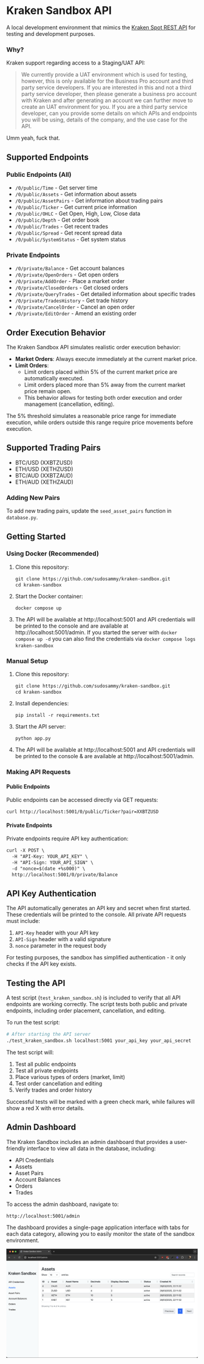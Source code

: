 # Kraken Sandbox API

A local development environment that mimics the [Kraken Spot REST API](https://docs.kraken.com/api/docs/rest-api/add-order) for testing and development purposes.

### Why?
Kraken support regarding access to a Staging/UAT API:
> We currently provide a UAT environment which is used for testing, however, this is only available for the Business Pro account and third party service developers. If you are interested in this and not a third party service developer, then please generate a business pro account with Kraken and after generating an account we can further move to create an UAT environment for you.
> If you are a third party service developer, can you provide some details on which APIs and endpoints you will be using, details of the company, and the use case for the API.

Umm yeah, fuck that.

## Supported Endpoints

### Public Endpoints (All)
- `/0/public/Time` - Get server time
- `/0/public/Assets` - Get information about assets
- `/0/public/AssetPairs` - Get information about trading pairs
- `/0/public/Ticker` - Get current price information
- `/0/public/OHLC` - Get Open, High, Low, Close data
- `/0/public/Depth` - Get order book
- `/0/public/Trades` - Get recent trades
- `/0/public/Spread` - Get recent spread data
- `/0/public/SystemStatus` - Get system status

### Private Endpoints
- `/0/private/Balance` - Get account balances
- `/0/private/OpenOrders` - Get open orders
- `/0/private/AddOrder` - Place a market order
- `/0/private/ClosedOrders` - Get closed orders
- `/0/private/QueryTrades` - Get detailed information about specific trades
- `/0/private/TradesHistory` - Get trade history
- `/0/private/CancelOrder` - Cancel an open order
- `/0/private/EditOrder` - Amend an existing order

## Order Execution Behavior

The Kraken Sandbox API simulates realistic order execution behavior:

- **Market Orders**: Always execute immediately at the current market price.
- **Limit Orders**: 
  - Limit orders placed within 5% of the current market price are automatically executed.
  - Limit orders placed more than 5% away from the current market price remain open.
  - This behavior allows for testing both order execution and order management (cancellation, editing).

The 5% threshold simulates a reasonable price range for immediate execution, while orders outside this range require price movements before execution.

## Supported Trading Pairs

- BTC/USD (XXBTZUSD)
- ETH/USD (XETHZUSD)
- BTC/AUD (XXBTZAUD)
- ETH/AUD (XETHZAUD)

### Adding New Pairs

To add new trading pairs, update the `seed_asset_pairs` function in `database.py`.

## Getting Started

### Using Docker (Recommended)

1. Clone this repository:
   ```
   git clone https://github.com/sudosammy/kraken-sandbox.git
   cd kraken-sandbox
   ```

2. Start the Docker container:
   ```
   docker compose up
   ```

3. The API will be available at http://localhost:5001 and API credentials will be printed to the console and are available at http://localhost:5001/admin. If you started the server with `docker compose up -d` you can also find the credentials via `docker compose logs kraken-sandbox`

### Manual Setup

1. Clone this repository:
   ```
   git clone https://github.com/sudosammy/kraken-sandbox.git
   cd kraken-sandbox
   ```

2. Install dependencies:
   ```
   pip install -r requirements.txt
   ```

3. Start the API server:
   ```
   python app.py
   ```

4. The API will be available at http://localhost:5001 and API credentials will be printed to the console & are available at http://localhost:5001/admin.

### Making API Requests

#### Public Endpoints

Public endpoints can be accessed directly via GET requests:

```
curl http://localhost:5001/0/public/Ticker?pair=XXBTZUSD
```

#### Private Endpoints

Private endpoints require API key authentication:

```
curl -X POST \
  -H "API-Key: YOUR_API_KEY" \
  -H "API-Sign: YOUR_API_SIGN" \
  -d "nonce=$(date +%s000)" \
  http://localhost:5001/0/private/Balance
```

## API Key Authentication

The API automatically generates an API key and secret when first started. These credentials will be printed to the console. All private API requests must include:

1. `API-Key` header with your API key
2. `API-Sign` header with a valid signature
3. `nonce` parameter in the request body

For testing purposes, the sandbox has simplified authentication - it only checks if the API key exists.

## Testing the API

A test script (`test_kraken_sandbox.sh`) is included to verify that all API endpoints are working correctly. The script tests both public and private endpoints, including order placement, cancellation, and editing.

To run the test script:

```bash
# After starting the API server
./test_kraken_sandbox.sh localhost:5001 your_api_key your_api_secret
```

The test script will:
1. Test all public endpoints
2. Test all private endpoints
3. Place various types of orders (market, limit)
4. Test order cancellation and editing
5. Verify trades and order history

Successful tests will be marked with a green check mark, while failures will show a red X with error details.

## Admin Dashboard

The Kraken Sandbox includes an admin dashboard that provides a user-friendly interface to view all data in the database, including:

- API Credentials
- Assets
- Asset Pairs
- Account Balances
- Orders
- Trades

To access the admin dashboard, navigate to:
```
http://localhost:5001/admin
```

The dashboard provides a single-page application interface with tabs for each data category, allowing you to easily monitor the state of the sandbox environment.

![Kraken Sandbox Admin Dashboard](static/sandbox-sc.png)
